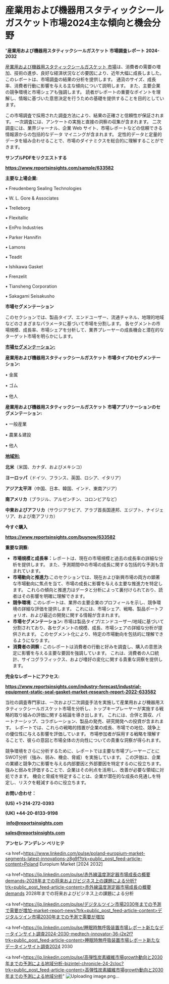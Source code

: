 # 産業用および機器用スタティックシールガスケット市場2024主な傾向と機会分野

"<strong>産業用および機器用スタティックシールガスケット 市場調査レポート 2024-2032</strong>

<a href=https://www.reportsinsights.com/sample/633582>産業用および機器用スタティックシールガスケット 市場</a>は、消費者の需要の増加、技術の進歩、良好な経済状況などの要因により、近年大幅に成長しました。 このレポートは、市場調査の結果の分析を提供します。 通貨のサイズ、成長率、消費者行動に影響を与える主な傾向について説明します。 また、主要企業の競争環境と市場シェアも強調します。 読者がレポートの重要なポイントを理解し、情報に基づいた意思決定を行うための基礎を提供することを目的としています。

この市場調査で採用された調査方法により、結果の正確さと信頼性が保証されます。 一次調査には、アンケートの実施と直接の洞察の収集が含まれます。 二次調査には、業界ジャーナル、企業 Web サイト、市場レポートなどの信頼できる情報源からの包括的なデータ マイニングが含まれます。 定性的データと定量的データを組み合わせることで、市場のダイナミクスを総合的に理解することができます。

<strong><b>サンプルPDFをリクエストする</b></strong>

<a href=https://www.reportsinsights.com/sample/633582><strong><u>https://www.reportsinsights.com/sample/633582</u></strong></a>

<strong>主要な上場企業:</strong>

• Freudenberg Sealing Technologies

• W. L. Gore & Associates

• Trelleborg

• Flexitallic

• EnPro Industries

• Parker Hannifin

• Lamons

• Teadit

• Ishikawa Gasket

• Frenzelit

• Tiansheng Corporation

• Sakagami Seisakusho

<strong>市場セグメンテーション</strong>

このセクションでは、製品タイプ、エンドユーザー、流通チャネル、地理的地域などのさまざまなパラメータに基づいて市場を分割します。 各セグメントの市場規模、成長率、市場シェアを分析して、業界プレーヤーの成長機会と潜在的なターゲット市場を明らかにします。

<strong><u>市場セグメンテーション</u></strong><strong><u>:</u></strong>

<strong>産業用および機器用スタティックシールガスケット 市場タイプのセグメンテーション:</strong>

• 金属

• ゴム

• 他人

<strong>産業用および機器用スタティックシールガスケット 市場アプリケーションのセグメンテーション:</strong>

• 一般産業

• 農業＆建設

• 他人

<strong><u>地域別</u></strong><strong><u>:</u></strong>

<strong>北米</strong>（米国、カナダ、およびメキシコ）

<strong>ヨーロッパ</strong>（ドイツ、フランス、英国、ロシア、イタリア）

<strong>アジア太平洋</strong>（中国、日本、韓国、インド、東南アジア）

<strong>南アメリカ</strong>（ブラジル、アルゼンチン、コロンビアなど）

<strong>中東およびアフリカ</strong>（サウジアラビア、アラブ首長国連邦、エジプト、ナイジェリア、および南アフリカ）

<strong>今すぐ購入</strong>

<a href=https://www.reportsinsights.com/buynow/633582><strong><u>https://www.reportsinsights.com/buynow/633582</u></strong></a>

<strong>重要な洞察:</strong>
<ul>
  <li><strong>市場規模と成長率：</strong>レポートは、現在の市場規模と過去の成長率の詳細な分析を提供します。 また、予測期間中の市場の成長に関する包括的な予測も含まれています。</li>
  <li><strong>市場動向と推進力:</strong>このセクションでは、現在および新興市場の両方の顕著な市場動向に焦点を当て、市場の成長に影響を与える主要な推進力を特定します。 これらの傾向と推進力はデータと分析によって裏付けられており、読者はその影響を明確に理解できます。</li>
  <li><strong>競争環境</strong>: このレポートは、業界の主要企業のプロフィールを示し、競争環境の詳細な評価を提供します。 これには、市場シェア、戦略、製品ポートフォリオ、および最近の開発に関する情報が含まれます。</li>
  <li><strong>市場セグメンテーション: </strong>市場は製品タイプ/エンドユーザー/地域に基づいて分割されており、各セグメントの規模、成長、市場シェアの詳細な分析が提供されます。 このセグメント化により、特定の市場動向を包括的に理解できるようになります。</li>
  <li><strong>消費者の洞察 : </strong>このレポートは消費者の行動と好みを調査し、購入の意思決定に影響を与える主要な要因を強調しています。 これは、消費者の人口統計、サイコグラフィックス、および嗜好の変化に関する貴重な洞察を提供します。</li>
</ul>
<strong>完全なレポートにアクセス:</strong>

<a href=https://www.reportsinsights.com/industry-forecast/industrial-equipment-static-seal-gasket-market-research-report-2022-633582><strong><u><b>https://www.reportsinsights.com/industry-forecast/industrial-equipment-static-seal-gasket-market-research-report-2022-633582</b></u></strong></a>

当社の調査専門家は、一次および二次調査手法を実施して産業用および機器用スタティックシールガスケット市場を分析し、トップキープレーヤーが実施する戦略的取り組みの評価に関する結論を導き出します。 これには、合併と買収、パートナーシップ、コラボレーション、製品の発売、研究開発への投資が含まれます。 レポートでは、これらの戦略的措置が企業の成長、市場での地位、競争上の優位性に与える影響を評価しています。 市場参加者が採用する戦略を理解することで、彼らの意図と市場全体の方向性についての貴重な洞察が得られます。

競争環境をさらに分析するために、レポートでは主要な市場プレーヤーごとにSWOT分析（強み、弱み、機会、脅威）を実施しています。 この評価は、企業の業績と競争力に影響を与える内部要因と外部要因を特定するのに役立ちます。 強みと弱みを評価することで、企業はその利点を活用し、改善が必要な領域に対処できます。 機会と脅威を特定することは、企業が潜在的な成長の見通しを特定し、リスクを軽減するのに役立ちます。

<strong>お問い合わせ：</strong>

<strong>(US) +1-214-272-0393</strong>

<strong>(UK) +44-20-8133-9198</strong>

<strong> </strong><a href=info@reportsinsights.com><strong><u>info@reportsinsights.com</u></strong></a>

<a href=sales@reportsinsights.com><strong><u>sales@reportsinsights.com</u></strong></a>

<strong>アンセレ アンデレン ベリヒテ</strong>

<a href=https://www.linkedin.com/pulse/poland-europium-market-segments-latest-innovations-z8g9f?trk=public_post_feed-article-content>Poland Europium Market [2024 2032]</a>

<a href=https://jp.linkedin.com/pulse/赤外線温度測定器市場成長の概要demands-2028年までの将来およびビジネス上の課題による分析?trk=public_post_feed-article-content>赤外線温度測定器市場成長の概要demands 2028年までの将来およびビジネス上の課題による分析</a>

<a href=https://jp.linkedin.com/pulse/デジタルツイン市場2030年までの予測で需要が増加-market-report-news?trk=public_post_feed-article-content>デジタルツイン市場2030年までの予測で需要が増加</a>

<a href=https://jp.linkedin.com/pulse/睡眠時無呼吸装置市場レポート新たなデータインサイト調査2024-2030-medtech-innovator-36-i2e2f?trk=public_post_feed-article-content>睡眠時無呼吸装置市場レポート新たなデータインサイト調査2024 2030</a>

<a href=https://jp.linkedin.com/pulse/高弾性炭素繊維市場growth動向と2030年までの予測による地域分析-bizintel-chronicle-24-2cloc?trk=public_post_feed-article-content>高弾性炭素繊維市場growth動向と2030年までの予測による地域分析</a>"
![Uploading image.png…]()
